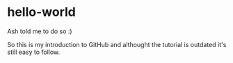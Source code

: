 # hello-world
Ash told me to do so :)

So this is my introduction to GitHub and althought the tutorial is outdated it's still easy to follow.

